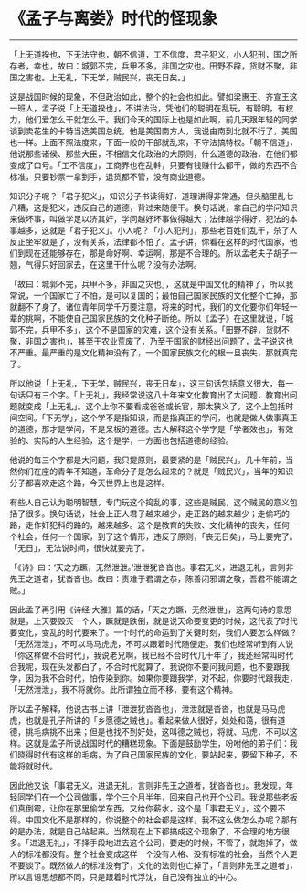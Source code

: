 # 《孟子与离娄》时代的怪现象

------

「上无道揆也，下无法守也，朝不信道，工不信度，君子犯义，小人犯刑，国之所存者，幸也，故曰：城郭不完，兵甲不多，非国之灾也。田野不辟，货财不聚，非国之害也。上无礼，下无学，贼民兴，丧无日矣。」

这是战国时候的现象，不但政治如此，整个的社会也如此。譬如梁惠王、齐宣王这一班人，孟子说「上无道揆也」，不讲法治，凭他们的聪明在乱玩，有聪明，有权力，他们爱怎么干就怎么干。我们今天的国际上也是如此啊，前几天跟年轻的同学谈到卖花生的卡特当选美国总统，他是美国南方人，我说由南到北就不行了，美国也一样。上面不照法度来，下面一般的干部就乱来，不守法搞特权。「朝不信道」，他说那些诸侯、那些大臣，不相信文化政治的大原则，什么道德的政治，在他们都变成了口号。「工不信度」，工商界也在乱龫，只要有钱赚什么都干，做的东西不合标准，只要钞票一拿到手，退货都不管，没有商业道德。

知识分子呢？「君子犯义」，知识分子书读得好，道理讲得非常通，但头脑里乱七八糟，这是犯义，违反自己的道德，背过来随便干。换句话说，拿自己的学问知识来做坏事，叫做学足以济其奸，学问越好坏事做得越大；法律越学得好，犯法的本事越多，这就是「君子犯义」。小人呢？「小人犯刑」，那些老百姓们乱干，杀了人反正坐牢就是了，没有关系，法律都不怕了。孟子讲，你看在这样的时代国家，他们到现在还能够存在，那是命好啊、幸运啊，那是不合理的。所以孟老夫子胡子一翘，气得只好回家去，在这里干什么呢？没有办法啊。

「故曰：城郭不完，兵甲不多，非国之灾也」，这就是中国文化的精神了，所以我常说，一个国家亡了不怕，是可以复国的；最怕自己国家民族的文化整个亡掉，那就翻不了身了。诸位青年同学千万要注意，将来的时代，我们的文化要你们年轻一辈的挑啊，不能使自己国家民族的文化种子断绝。所以《孟子》在这里就说，「城郭不完，兵甲不多」，这个不是国家的灾难，这个没有关系。「田野不辟，货财不聚，非国之害也」，甚至于农业荒废了，乃至于国家的财经出问题了，孟子说这也不严重。最严重的是文化精神没有了，一个国家民族文化的根一旦丧失，那就真完了。

所以他说「上无礼，下无学，贼民兴，丧无日矣」，这三句话包括意义很大，每一句话只有三个字。「上无礼」，我经常说这八十年来文化教育出了大问题，教育出问题就变成「上无礼」。这个上你不要看成爸爸或长官，那太狭义了，这个上包括时间空间。「下无学」，这个学不是指知识，而是指真正的学问，也就是做人做事真正的道德，那才是学问，不是呆板的道德。古人解释这个学字是「学者效也」，有效验的、实际的人生经验，这个是学，一方面也包括道德的经验。

他说的每三个字都是大问题，我只提原则，最要紧的是「贼民兴」。几十年前，当然你们在座的青年不知道，革命分子是怎么起来的？就是「贼民兴」，当年的知识分子都喜欢走这个路，今天世界上也是这样。

有些人自己认为聪明智慧，专门玩这个捣乱的事，这些是贼民，这个贼民的意义包括了很多。换句话说，社会上正人君子越来越少，走正路的越来越少；走偷巧的路，走作奸犯科的路的，越来越多。这个是教育的失败、文化精神的丧失，任何一个社会，任何一个国家，到了这个情形，违反了原则，「丧无日矣」，马上要完了。「无日」，无法说时间，很快就要完了。

「《诗》曰：‘天之方蹶，无然泄泄。’泄泄犹沓沓也。事君无义，进退无礼，言则非先王之道者，犹沓沓也。故曰：责难于君谓之恭，陈善闭邪谓之敬，吾君不能谓之贼。」

因此孟子再引用《诗经·大雅》篇的话，「天之方蹶，无然泄泄」，这两句诗的意思就是，上天要毁灭一个人，蹶就是跌倒，就是说天命要变更的时候，这代表了时代要变化，变乱的时代要来了。一个时代的命运到了关键时刻，我们人要怎么样做？「无然泄泄」，不可以马马虎虎，不可以跟着时代随便走。我们也经常听到有人说「你这样做不合时代」，我说老兄啊，我已经不合时代几十年了，我还经常叫时代合我呢，现在头发都白了，不合时代就算了。我说你不要问我问题，也不要跟我学，因为我不合时代，怕传染到你。如果你要跟我学，对不起，你要时代跟我走，「无然泄泄」，我不将就你。此所谓独立而不移，要有这个精神。

所以孟子解释，他说古书上讲「泄泄犹沓沓也」，泄泄就是沓沓，也就是马马虎虎，也就是孔子所讲的「乡愿德之贼也」。看起来做人很好，处处和蔼，很有道德，挑毛病挑不出来；但是也找不到好处，这叫德之贼也，将就、马虎，不可以这样。这就是孟子所说战国时代的糟糕现象。下面是鼓励学生，吩咐他的弟子们：我们晓得时代有这样的毛病，为了自己国家民族的文化，要站起来，要留下种子，不能将就时代。

因此他又说「事君无义，进退无礼，言则非先王之道者，犹沓沓也」。我发现，年轻同学们在一个公司做事，学个三个月半年，回来自己也开个公司。我说那些老板们真倒霉，让你在那里偷学东西，又给你薪水，这个是「事君无义」，这个要不得。中国文化不是那样的，你说整个的社会都是这样，我不这么做怎么办呢？那有的是办法，就是自己站起来。当然现在上下都搞成这个现象了，不合理的地方很多。「进退无礼」，不择手段地进去这个公司，要走的时候，不管了，就跑掉了，做人的标准都没有。整个社会变成这样一个没有人格、没有标准的社会，当然个人更不要谈了。既然做人的标准没有了，文化的法则也亡掉了，「言则非先王之道者」，所以言语思想都不同，只是跟着时代浮沈，自己没有独立的中心。

